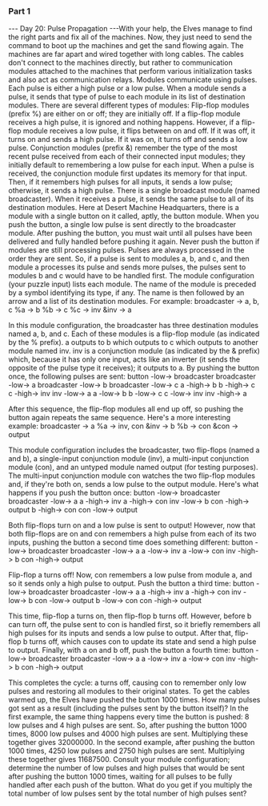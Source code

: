 ### Part 1

--- Day 20: Pulse Propagation ---With your help, the Elves manage to find the right parts and fix all of the machines. Now, they just need to send the command to boot up the machines and get the sand flowing again.
The machines are far apart and wired together with long cables. The cables don't connect to the machines directly, but rather to communication modules attached to the machines that perform various initialization tasks and also act as communication relays.
Modules communicate using pulses. Each pulse is either a high pulse or a low pulse. When a module sends a pulse, it sends that type of pulse to each module in its list of destination modules.
There are several different types of modules:
Flip-flop modules (prefix %) are either on or off; they are initially off. If a flip-flop module receives a high pulse, it is ignored and nothing happens. However, if a flip-flop module receives a low pulse, it flips between on and off. If it was off, it turns on and sends a high pulse. If it was on, it turns off and sends a low pulse.
Conjunction modules (prefix &) remember the type of the most recent pulse received from each of their connected input modules; they initially default to remembering a low pulse for each input. When a pulse is received, the conjunction module first updates its memory for that input. Then, if it remembers high pulses for all inputs, it sends a low pulse; otherwise, it sends a high pulse.
There is a single broadcast module (named broadcaster). When it receives a pulse, it sends the same pulse to all of its destination modules.
Here at Desert Machine Headquarters, there is a module with a single button on it called, aptly, the button module. When you push the button, a single low pulse is sent directly to the broadcaster module.
After pushing the button, you must wait until all pulses have been delivered and fully handled before pushing it again. Never push the button if modules are still processing pulses.
Pulses are always processed in the order they are sent. So, if a pulse is sent to modules a, b, and c, and then module a processes its pulse and sends more pulses, the pulses sent to modules b and c would have to be handled first.
The module configuration (your puzzle input) lists each module. The name of the module is preceded by a symbol identifying its type, if any. The name is then followed by an arrow and a list of its destination modules. For example:
broadcaster -> a, b, c
%a -> b
%b -> c
%c -> inv
&inv -> a

In this module configuration, the broadcaster has three destination modules named a, b, and c. Each of these modules is a flip-flop module (as indicated by the % prefix). a outputs to b which outputs to c which outputs to another module named inv. inv is a conjunction module (as indicated by the & prefix) which, because it has only one input, acts like an inverter (it sends the opposite of the pulse type it receives); it outputs to a.
By pushing the button once, the following pulses are sent:
button -low-> broadcaster
broadcaster -low-> a
broadcaster -low-> b
broadcaster -low-> c
a -high-> b
b -high-> c
c -high-> inv
inv -low-> a
a -low-> b
b -low-> c
c -low-> inv
inv -high-> a

After this sequence, the flip-flop modules all end up off, so pushing the button again repeats the same sequence.
Here's a more interesting example:
broadcaster -> a
%a -> inv, con
&inv -> b
%b -> con
&con -> output

This module configuration includes the broadcaster, two flip-flops (named a and b), a single-input conjunction module (inv), a multi-input conjunction module (con), and an untyped module named output (for testing purposes). The multi-input conjunction module con watches the two flip-flop modules and, if they're both on, sends a low pulse to the output module.
Here's what happens if you push the button once:
button -low-> broadcaster
broadcaster -low-> a
a -high-> inv
a -high-> con
inv -low-> b
con -high-> output
b -high-> con
con -low-> output

Both flip-flops turn on and a low pulse is sent to output! However, now that both flip-flops are on and con remembers a high pulse from each of its two inputs, pushing the button a second time does something different:
button -low-> broadcaster
broadcaster -low-> a
a -low-> inv
a -low-> con
inv -high-> b
con -high-> output

Flip-flop a turns off! Now, con remembers a low pulse from module a, and so it sends only a high pulse to output.
Push the button a third time:
button -low-> broadcaster
broadcaster -low-> a
a -high-> inv
a -high-> con
inv -low-> b
con -low-> output
b -low-> con
con -high-> output

This time, flip-flop a turns on, then flip-flop b turns off. However, before b can turn off, the pulse sent to con is handled first, so it briefly remembers all high pulses for its inputs and sends a low pulse to output. After that, flip-flop b turns off, which causes con to update its state and send a high pulse to output.
Finally, with a on and b off, push the button a fourth time:
button -low-> broadcaster
broadcaster -low-> a
a -low-> inv
a -low-> con
inv -high-> b
con -high-> output

This completes the cycle: a turns off, causing con to remember only low pulses and restoring all modules to their original states.
To get the cables warmed up, the Elves have pushed the button 1000 times. How many pulses got sent as a result (including the pulses sent by the button itself)?
In the first example, the same thing happens every time the button is pushed: 8 low pulses and 4 high pulses are sent. So, after pushing the button 1000 times, 8000 low pulses and 4000 high pulses are sent. Multiplying these together gives 32000000.
In the second example, after pushing the button 1000 times, 4250 low pulses and 2750 high pulses are sent. Multiplying these together gives 11687500.
Consult your module configuration; determine the number of low pulses and high pulses that would be sent after pushing the button 1000 times, waiting for all pulses to be fully handled after each push of the button. What do you get if you multiply the total number of low pulses sent by the total number of high pulses sent?
